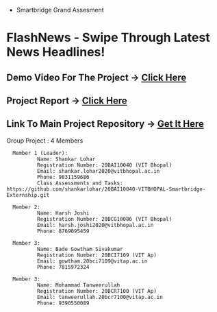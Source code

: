 - Smartbridge Grand Assesment
# FlashNews - Swipe Through Latest News Headlines!

## Demo Video For The Project -> [Click Here](https://drive.google.com/file/d/13d32Xu2j4YQTF_ddBwLqdNyXsSKp_qxZ/view?usp=sharing)
## Project Report -> [Click Here](https://github.com/smartinternz02/SPSGP-525431-An-Android-Application-for-Keeping-Up-with-the-Latest-Headlines/blob/main/Android_application_to_keep_up_with_the_news_headline_Report.pdf)
## Link To Main Project Repository -> [Get It Here](https://github.com/shankarlohar/20BAI10040-VITBHOPAL-Smartbridge-Externship.git)


 Group Project : 4 Members
```
  Member 1 (Leader): 
          Name: Shankar Lohar 
          Registration Number: 20BAI10040 (VIT Bhopal) 
          Email: shankar.lohar2020@vitbhopal.ac.in
          Phone: 9831159686
          Class Assessments and Tasks: https://github.com/shankarlohar/20BAI10040-VITBHOPAL-Smartbridge-Externship.git
```
```
  Member 2:
          Name: Harsh Joshi 
          Registration Number: 20BCG10086 (VIT Bhopal) 
          Email: harsh.joshi2020@vitbhopal.ac.in
          Phone: 8769095459
```
```
  Member 3:
          Name: Bade Gowtham Sivakumar
          Registration Number: 20BCI7109 (VIT Ap) 
          Email: gowtham.20bci7109@vitap.ac.in
          Phone: 7815972324
```
```
  Member 3:
          Name: Mohammad Tanweerullah 
          Registration Number: 20BCR7100 (VIT Ap) 
          Email: tanweerullah.20bcr7100@vitap.ac.in
          Phone: 9390550089
```
